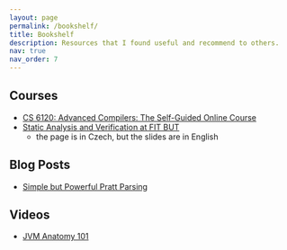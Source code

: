 ```yaml
---
layout: page
permalink: /bookshelf/
title: Bookshelf
description: Resources that I found useful and recommend to others.
nav: true
nav_order: 7
---
```


## Courses
- [CS 6120: Advanced Compilers: The Self-Guided Online Course](https://www.cs.cornell.edu/courses/cs6120/2020fa/self-guided/)
- [Static Analysis and Verification at FIT BUT](https://www.fit.vutbr.cz/study/courses/SAV/public/)
    - the page is in Czech, but the slides are in English

## Blog Posts
- [Simple but Powerful Pratt Parsing](https://matklad.github.io/2020/04/13/simple-but-powerful-pratt-parsing.html)

## Videos
- [JVM Anatomy 101](https://www.youtube.com/watch?v=BeMi8K0AFAc&ab_channel=JetBrains)